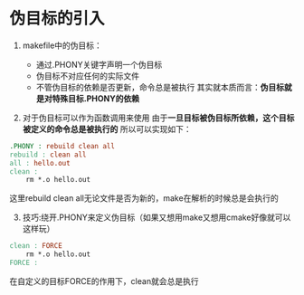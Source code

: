 # 伪目标的引入
1. makefile中的伪目标：
    - 通过.PHONY关键字声明一个伪目标
    - 伪目标不对应任何的实际文件
    - 不管伪目标的依赖是否更新，命令总是被执行
其实就本质而言：**伪目标就是对特殊目标.PHONY的依赖**


2. 对于伪目标可以作为函数调用来使用
由于**一旦目标被伪目标所依赖，这个目标被定义的命令总是被执行的**
所以可以实现如下：
```makefile
.PHONY : rebuild clean all
rebuild : clean all
all : hello.out
clean :
	rm *.o hello.out
```
这里rebuild clean all无论文件是否为新的，make在解析的时候总是会执行的

3. 技巧:绕开.PHONY来定义伪目标（如果又想用make又想用cmake好像就可以这样玩）
```makefile
clean : FORCE
	rm *.o hello.out
FORCE :	
```
在自定义的目标FORCE的作用下，clean就会总是执行


